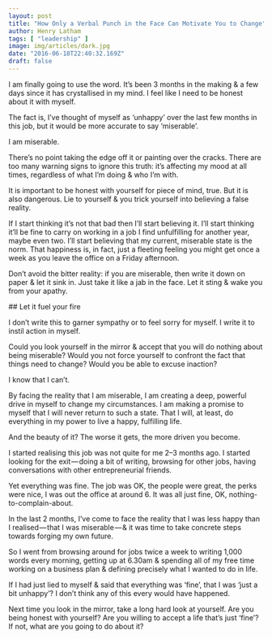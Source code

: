 ```yaml
---
layout: post
title: "How Only a Verbal Punch in the Face Can Motivate You to Change"
author: Henry Latham
tags: [ "leadership" ]
image: img/articles/dark.jpg
date: "2016-06-18T22:40:32.169Z"
draft: false
---
```



I am finally going to use the word. It’s been 3 months in the making & a few days since it has crystallised in my mind. I feel like I need to be honest about it with myself.

The fact is, I’ve thought of myself as ‘unhappy’ over the last few months in this job, but it would be more accurate to say ‘miserable’.

I am miserable.


There’s no point taking the edge off it or painting over the cracks. There are too many warning signs to ignore this truth: it’s affecting my mood at all times, regardless of what I’m doing & who I’m with.

It is important to be honest with yourself for piece of mind, true. But it is also dangerous. Lie to yourself & you trick yourself into believing a false reality.

If I start thinking it’s not that bad then I’ll start believing it. I’ll start thinking it’ll be fine to carry on working in a job I find unfulfilling for another year, maybe even two. I’ll start believing that my current, miserable state is the norm. That happiness is, in fact, just a fleeting feeling you might get once a week as you leave the office on a Friday afternoon.

Don’t avoid the bitter reality: if you are miserable, then write it down on paper & let it sink in. Just take it like a jab in the face. Let it sting & wake you from your apathy.

## Let it fuel your fire

I don’t write this to garner sympathy or to feel sorry for myself. I write it to instil action in myself.

Could you look yourself in the mirror & accept that you will do nothing about being miserable? Would you not force yourself to confront the fact that things need to change? Would you be able to excuse inaction?

I know that I can’t.

By facing the reality that I am miserable, I am creating a deep, powerful drive in myself to change my circumstances. I am making a promise to myself that I will never return to such a state. That I will, at least, do everything in my power to live a happy, fulfilling life.

And the beauty of it? The worse it gets, the more driven you become.

I started realising this job was not quite for me 2–3 months ago. I started looking for the exit — doing a bit of writing, browsing for other jobs, having conversations with other entrepreneurial friends.

Yet everything was fine. The job was OK, the people were great, the perks were nice, I was out the office at around 6. It was all just fine, OK, nothing-to-complain-about.

In the last 2 months, I’ve come to face the reality that I was less happy than I realised — that I was miserable — & it was time to take concrete steps towards forging my own future.

So I went from browsing around for jobs twice a week to writing 1,000 words every morning, getting up at 6.30am & spending all of my free time working on a business plan & defining precisely what I wanted to do in life.

If I had just lied to myself & said that everything was ‘fine’, that I was ‘just a bit unhappy’? I don’t think any of this every would have happened.

Next time you look in the mirror, take a long hard look at yourself. Are you being honest with yourself? Are you willing to accept a life that’s just ‘fine’? If not, what are you going to do about it?
